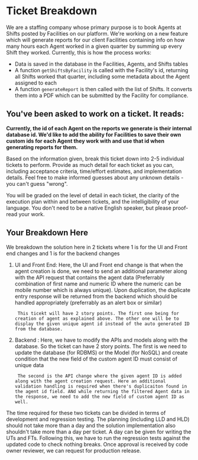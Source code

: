 # Ticket Breakdown
We are a staffing company whose primary purpose is to book Agents at Shifts posted by Facilities on our platform. We're working on a new feature which will generate reports for our client Facilities containing info on how many hours each Agent worked in a given quarter by summing up every Shift they worked. Currently, this is how the process works:

- Data is saved in the database in the Facilities, Agents, and Shifts tables
- A function `getShiftsByFacility` is called with the Facility's id, returning all Shifts worked that quarter, including some metadata about the Agent assigned to each
- A function `generateReport` is then called with the list of Shifts. It converts them into a PDF which can be submitted by the Facility for compliance.

## You've been asked to work on a ticket. It reads:

**Currently, the id of each Agent on the reports we generate is their internal database id. We'd like to add the ability for Facilities to save their own custom ids for each Agent they work with and use that id when generating reports for them.**


Based on the information given, break this ticket down into 2-5 individual tickets to perform. Provide as much detail for each ticket as you can, including acceptance criteria, time/effort estimates, and implementation details. Feel free to make informed guesses about any unknown details - you can't guess "wrong".


You will be graded on the level of detail in each ticket, the clarity of the execution plan within and between tickets, and the intelligibility of your language. You don't need to be a native English speaker, but please proof-read your work.

## Your Breakdown Here

We breakdown the solution here in 2 tickets where 1 is for the UI and Front end changes and 1 is for the backend changes

1. UI and Front End:
        Here, the UI and Front end change is that when the agent creation is done, we need to send an additional parameter along with the API request that contains the agent data (Preferrably combination of first name and numeric ID where the numeric can be mobile number which is always unique). Upon duplication, the duplicate entry response will be returned from the backend which should be handled appropriately (preferrably as an alert box or similar)

        This ticekt will have 2 story points. The first one being for creation of agent as explained above. The other one will be to display the given unique agent id instead of the auto generated ID from the database. 

2. Backend :
        Here, we have to modify the APIs and models along with the database. So the ticket can have 2 story points.
        The first is we need to update the database (for RDBMS) or the Model (for NoSQL) and create condition that the new field of the custom agent ID must consist of unique data

        The second is the API change where the given agent ID is added along with the agent creation request. Here an additional validation handling is required when there's duplicaiton found in the agent id field. ANd while returning the filtered Agent data in the response, we need to add the new field of custom agent ID as well.

The time required for these two tickets can be divided in terms of development and regression testing. The planning (including LLD and HLD) should not take more than a day and the solution implementation also shouldn't take more than a day per ticket. A day can be given for writing the UTs and FTs. Following this, we have to run the regression tests against the updated code to check nothing breaks. Once approval is received by code owner reviewer, we can request for production release.

